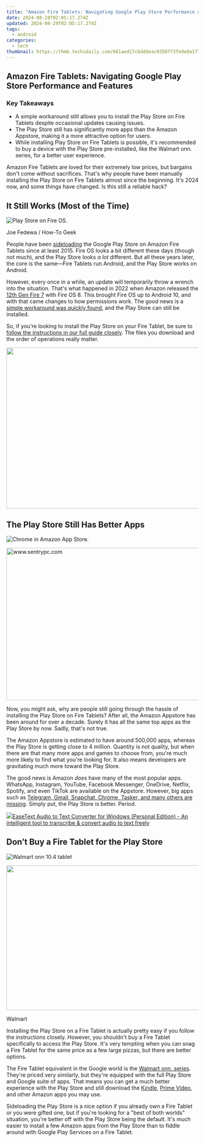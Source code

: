 ```yaml
---
title: "Amazon Fire Tablets: Navigating Google Play Store Performance and Features"
date: 2024-08-28T02:05:17.274Z
updated: 2024-08-29T02:05:17.274Z
tags:
  - android
categories:
  - tech
thumbnail: https://thmb.techidaily.com/681aed17cbdddeac0350ff3fe9a9a1770d531416a3cf82559b42c4110e5fe7f0.jpg
---
```


## Amazon Fire Tablets: Navigating Google Play Store Performance and Features

### Key Takeaways

* A simple workaround still allows you to install the Play Store on Fire Tablets despite occasional updates causing issues.
* The Play Store still has significantly more apps than the Amazon Appstore, making it a more attractive option for users.
* While installing Play Store on Fire Tablets is possible, it's recommended to buy a device with the Play Store pre-installed, like the Walmart onn. series, for a better user experience.

 Amazon Fire Tablets are loved for their extremely low prices, but bargains don't come without sacrifices. That's why people have been manually installing the Play Store on Fire Tablets almost since the beginning. It's 2024 now, and some things have changed. Is this still a reliable hack?

##  It Still Works (Most of the Time)

![Play Store on Fire OS.](https://static1.howtogeekimages.com/wordpress/wp-content/uploads/2024/04/play-store-fire-os.jpg) 

Joe Fedewa / How-To Geek

 People have been [sideloading](https://screen-mirroring-recording.techidaily.com/a-comparison-of-best-linux-screenshare-utilities/) the Google Play Store on Amazon Fire Tablets since at least 2015\. Fire OS looks a bit different these days (though not much), and the Play Store looks _a lot_ different. But all these years later, the core is the same—Fire Tablets run Android, and the Play Store works on Android.

 However, every once in a while, an update will temporarily throw a wrench into the situation. That's what happened in 2022 when Amazon released the [12th Gen Fire 7](https://youtube-help.techidaily.com/new-professional-rapid-thumbnail-artistry-for-valorant-games/) with Fire OS 8\. This brought Fire OS up to Android 10, and with that came changes to how permissions work. The good news is a [simple workaround was quickly found](https://win-able.techidaily.com/1722996299548-solve-your-sea-of-thieves-stuck-on-launch-dilemma-today/), and the Play Store can still be installed.

 So, if you're looking to install the Play Store on your Fire Tablet, be sure to [follow the instructions in our full guide closely](https://android-location.techidaily.com/how-to-fake-gps-on-android-without-mock-location-for-your-honor-magic-v2-drfone-by-drfone-virtual/). The files you download and the order of operations really matter.

<!-- affiliate ads begin -->
<a href="https://parisrhonecom.sjv.io/c/5597632/1896607/21553" target="_top" id="1896607"><img src="//a.impactradius-go.com/display-ad/21553-1896607" border="0" alt="" width="750" height="422"/></a><img height="0" width="0" src="https://imp.pxf.io/i/5597632/1896607/21553" style="position:absolute;visibility:hidden;" border="0" />
<!-- affiliate ads end -->
##  The Play Store Still Has Better Apps

![Chrome in Amazon App Store.](https://static1.howtogeekimages.com/wordpress/wp-content/uploads/2024/03/chrome-amazon.png) 

<!-- affiliate ads begin -->
<a href="https://sentrypc.7eer.net/c/5597632/398453/3022" target="_top" id="398453"><img src="//a.impactradius-go.com/display-ad/3022-398453" border="0" alt="www.sentrypc.com" width="580" height="400"/></a><img height="0" width="0" src="https://sentrypc.7eer.net/i/5597632/398453/3022" style="position:absolute;visibility:hidden;" border="0" />
<!-- affiliate ads end -->
 Now, you might ask, why are people still going through the hassle of installing the Play Store on Fire Tablets? After all, the Amazon Appstore has been around for over a decade. Surely it has all the same top apps as the Play Store by now. Sadly, that's not true.

 The Amazon Appstore is estimated to have around 500,000 apps, whereas the Play Store is getting close to 4 million. Quantity is not quality, but when there are that many more apps and games to choose from, you're much more likely to find what you're looking for. It also means developers are gravitating much more toward the Play Store.

 The good news is Amazon _does_ have many of the most popular apps. WhatsApp, Instagram, YouTube, Facebook Messenger, OneDrive, Netflix, Spotify, and even TikTok are available on the Appstore. However, big apps such as [Telegram, Gmail, Snapchat, Chrome, Tasker, and many others are missing](https://tiktok-video-recordings.techidaily.com/in-2024-break-into-the-heart-of-a-tiktok-live-session/). Simply put, the Play Store is better. Period.

<!-- affiliate ads begin -->
<a href="https://secure.2checkout.com/order/checkout.php?PRODS=40203538&QTY=1&AFFILIATE=108875&CART=1"><img src="https://secure.avangate.com/images/merchant/cc4b82e826b52ec41c810301548e8f48/products/audio-to-text-transcription-software.png" border="0">EaseText Audio to Text Converter for Windows (Personal Edition) - An intelligent tool to transcribe & convert audio to text freely </a>
<!-- affiliate ads end -->
##  Don’t Buy a Fire Tablet for the Play Store

![Walmart onn 10.4 tablet](https://static1.howtogeekimages.com/wordpress/wp-content/uploads/2024/04/walmart-onn-10.jpg) 

<!-- affiliate ads begin -->
<a href="https://twopages.pxf.io/c/5597632/2016067/18544" target="_top" id="2016067"><img src="//a.impactradius-go.com/display-ad/18544-2016067" border="0" alt="" width="1020" height="380"/></a><img height="0" width="0" src="https://imp.pxf.io/i/5597632/2016067/18544" style="position:absolute;visibility:hidden;" border="0" />
<!-- affiliate ads end -->
Walmart

 Installing the Play Store on a Fire Tablet is actually pretty easy if you follow the instructions closely. However, you shouldn't buy a Fire Tablet specifically to access the Play Store. It's very tempting when you can snag a Fire Tablet for the same price as a few large pizzas, but there are better options.

 The Fire Tablet equivalent in the Google world is the [Walmart onn. series](https://www.walmart.com/browse/all-onn-/onn-tablets-laptops/3944%5F7838866%5F3004279%5F2376133%5F9728115). They're priced very similarly, but they're equipped with the full Play Store and Google suite of apps. That means you can get a much better experience with the Play Store and still download the [Kindle](https://www.anrdoezrs.net/links/3607085/type/dlg/sid/UUhtgUeUpU2002597/https://play.google.com/store/apps/details?id=com.amazon.kindle), [Prime Video](https://www.anrdoezrs.net/links/3607085/type/dlg/sid/UUhtgUeUpU2002597/https://play.google.com/store/apps/details?id=com.amazon.avod.thirdpartyclient), and other Amazon apps you may use. 

 Sideloading the Play Store is a nice option if you already own a Fire Tablet or you were gifted one, but if you're looking for a "best of both worlds" situation, you're better off with the Play Store being the default. It's much easier to install a few Amazon apps from the Play Store than to fiddle around with Google Play Services on a Fire Tablet.

<ins class="adsbygoogle"
     style="display:block"
     data-ad-format="autorelaxed"
     data-ad-client="ca-pub-7571918770474297"
     data-ad-slot="1223367746"></ins>



<ins class="adsbygoogle"
     style="display:block"
     data-ad-client="ca-pub-7571918770474297"
     data-ad-slot="8358498916"
     data-ad-format="auto"
     data-full-width-responsive="true"></ins>


